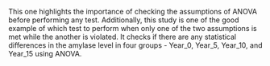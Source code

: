 This one highlights the importance of checking the assumptions of ANOVA before performing any test. Additionally, this study is one of the good example of which test to perform when only one of the two assumptions is met while the another is violated. It checks if there are any statistical differences in the amylase level in four groups - Year_0, Year_5, Year_10, and Year_15 using ANOVA.

